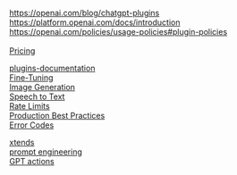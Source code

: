 https://openai.com/blog/chatgpt-plugins<br />
https://platform.openai.com/docs/introduction<br />
https://openai.com/policies/usage-policies#plugin-policies<br /><br />
<a href="https://openai.com/pricing">Pricing</a><br />

<a href="https://platform.openai.com/docs/plugins/introduction">plugins-documentation</a><br />
<a href="https://platform.openai.com/docs/guides/fine-tuning">Fine-Tuning</a><br />
<a href="https://platform.openai.com/docs/guides/images/usage">Image Generation</a><br />
<a href="https://platform.openai.com/docs/guides/speech-to-text">Speech to Text</a><br />
<a href="https://platform.openai.com/docs/guides/rate-limits/overview">Rate Limits</a><br />
<a href="https://platform.openai.com/docs/guides/production-best-practices">Production Best Practices</a><br />
<a href="https://platform.openai.com/docs/guides/error-codes">Error Codes</a><br />

<a href="https://github.com/xtends">xtends</a><br />
<a href="https://platform.openai.com/docs/guides/prompt-engineering">prompt engineering</a><br />
<a href="https://platform.openai.com/docs/actions">GPT actions</a><br />
